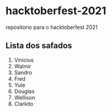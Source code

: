 # hacktoberfest-2021
repositorio para o hacktoberfest 2021

## Lista dos safados
1. Vinicius
2. Walmir
3. Sandro
4. Fred
5. Yule
6. Douglas
7. Wellison
8. Clarkito
